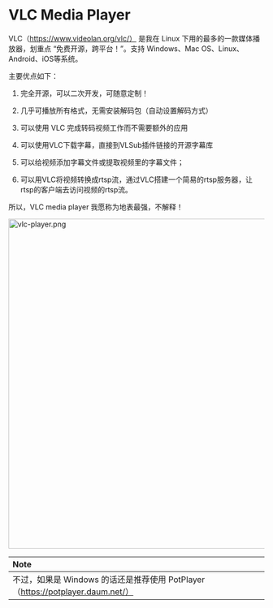 # VLC Media Player

VLC（https://www.videolan.org/vlc/） 是我在 Linux 下用的最多的一款媒体播放器，划重点 “免费开源，跨平台！”。支持 Windows、Mac OS、Linux、Android、iOS等系统。

主要优点如下：

1. 完全开源，可以二次开发，可随意定制！

2. 几乎可播放所有格式，无需安装解码包（自动设置解码方式）

3. 可以使用 VLC 完成转码视频工作而不需要额外的应用

4. 可以使用VLC下载字幕，直接到VLSub插件链接的开源字幕库

5. 可以给视频添加字幕文件或提取视频里的字幕文件；

6. 可以用VLC将视频转换成rtsp流，通过VLC搭建一个简易的rtsp服务器，让rtsp的客户端去访问视频的rtsp流。

所以，VLC media player 我愿称为地表最强，不解释！

<div style="text-align: left;">
  <img src="https://ituknown.org/linux-media/Software/MediaPlayer/VideoPlayer/vlc-player.png" alt="vlc-player.png" width="650" />
</div>

|**Note**|
|:------|
|不过，如果是 Windows 的话还是推荐使用 PotPlayer（https://potplayer.daum.net/）|
